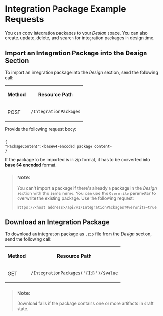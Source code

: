 <!-- loio24a39f0a9e5b44238b194c55ec390aaa -->

# Integration Package Example Requests

You can copy integration packages to your *Design* space. You can also create, update, delete, and search for integration packages in design time.



<a name="loio24a39f0a9e5b44238b194c55ec390aaa__section_dpm_nmw_z4b"/>

## Import an Integration Package into the Design Section

To import an integration package into the *Design* section, send the following call:


<table>
<tr>
<th valign="top">

Method



</th>
<th valign="top">

Resource Path



</th>
</tr>
<tr>
<td valign="top">

POST



</td>
<td valign="top">

 `/IntegrationPackages` 



</td>
</tr>
</table>

Provide the following request body:

```

{
"PackageContent":<base64-encoded package content>
}
```

If the package to be imported is in zip format, it has to be converted into **base 64 encoded** format.

> ### Note:  
> You can't import a package if there's already a package in the *Design* section with the same name. You can use the `Overwrite` parameter to overwrite the existing package. Use the following request:
> 
> `https://<host address>/api/v1/IntegrationPackages?Overwrite=true`



<a name="loio24a39f0a9e5b44238b194c55ec390aaa__section_wws_3k5_r4b"/>

## Download an Integration Package

To download an integration package as `.zip` file from the *Design* section, send the following call:


<table>
<tr>
<th valign="top">

Method



</th>
<th valign="top">

Resource Path



</th>
</tr>
<tr>
<td valign="top">

GET



</td>
<td valign="top">

 `/IntegrationPackages('{Id}')/$value` 



</td>
</tr>
</table>

> ### Note:  
> Download fails if the package contains one or more artifacts in draft state.

